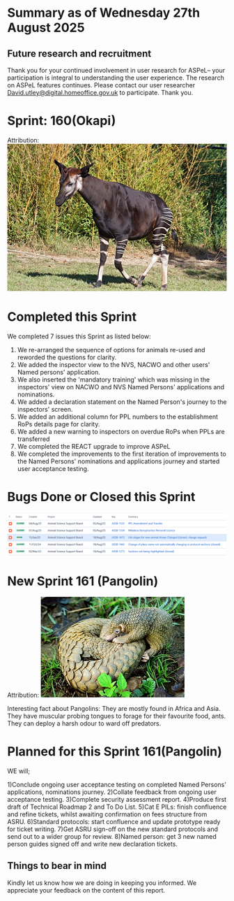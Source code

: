 # Summary as of Wednesday 27th August 2025



## Future research and recruitment 

Thank you for your continued involvement in user research for ASPeL– your participation is integral to understanding the user experience. The research on ASPeL features continues. Please contact our user researcher David.utley@digital.homeoffice.gov.uk to participate. Thank you.  
 
# Sprint: 160(Okapi)












Attribution:![Daniel Jolivet, CC BY 2.0 <https://creativecommons.org/licenses/by/2.0>, via Wikimedia Commons](graphs/Okapi_1.jpg)










# Completed this Sprint
We completed 7 issues this Sprint as listed below:
1) We re-arranged the sequence of options for animals re-used and reworded the questions for clarity.
2) We added the inspector view to the NVS, NACWO and other users' Named persons' application.
3) We also inserted the 'mandatory training' which was missing in the inspectors' view on NACWO and NVS Named Persons' applications and nominations.
4) We added a declaration statement on the Named Person's journey to the inspectors' screen.
5) We added an additional column for PPL numbers to the establishment RoPs details page for clarity.
6) We added a new warning to inspectors on overdue RoPs when PPLs are transferred
7) We completed the REACT upgrade to improve ASPeL
8) We completed the improvements to the first iteration of improvements to the Named Persons' nominations and applications journey and started user acceptance testing.
   

	
 



    







# Bugs Done or Closed this Sprint
![bugs fixed 27082025](graphs/Bugs270825.png)




 














# New Sprint 161 (Pangolin)












Attribution:
![Shukran888, CC BY-SA 4.0 <https://creativecommons.org/licenses/by-sa/4.0>, via Wikimedia Commons](graphs/Philippine_Pangolin.jpg)







Interesting fact about Pangolins: They are mostly found in Africa and Asia. They have muscular probing tongues to forage for their favourite food, ants. They can deploy a harsh odour to ward off predators.

# Planned for this Sprint 161(Pangolin)
WE will;

1)Conclude ongoing user acceptance testing on completed Named Persons' applications, nominations journey.
2)Collate feedback from ongoing user acceptance testing.
3)Complete security assessment report. 
4)Produce first draft of Technical Roadmap 2 and To Do List.
5)Cat E PILs: finish confluence and refine tickets, whilst awaiting confirmation on fees structure from ASRU.
6)Standard protocols: start confluence and update prototype ready for ticket writing.
7)Get ASRU sign-off on the new standard protocols and  send out to a wider group for review.
8)Named person: get 3 new named person guides signed off and write new declaration tickets.
  
   
   

   

## Things to bear in mind
Kindly let us know how we are doing in keeping you informed. We appreciate your feedback on the content of this report. 









